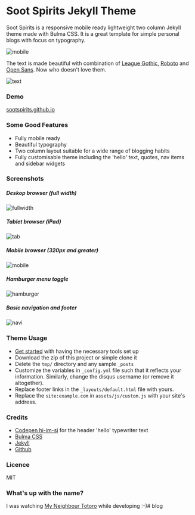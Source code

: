 # Soot Spirits Jekyll Theme

Soot Spirits is a responsive mobile ready lightweight two column Jekyll theme made with Bulma CSS. It is a great template for simple personal blogs with focus on typography.

![mobile](tmp/mobile.png)

The text is made beautiful with combination of [League Gothic](https://www.fontsquirrel.com/fonts/league-gothic), [Roboto](https://fonts.google.com/specimen/Roboto) and [Open Sans](https://fonts.google.com/specimen/Open+Sans). Now who doesn't love them. 

![text](tmp/langslide.gif)

### Demo
[sootspirits.github.io](https://sootspirits.github.io)

### Some Good Features

- Fully mobile ready
- Beautiful typography
- Two column layout suitable for a wide range of blogging habits
- Fully customisable theme including the 'hello' text, quotes, nav items and sidebar widgets

### Screenshots
##### Deskop browser (full width)
![fullwidth](tmp/fullwidth.png)

##### Tablet browser (iPad)
![tab](tmp/ipad.png)

##### Mobile browser (320px and greater)
![mobile](tmp/mobile.png)

##### Hamburger menu toggle
![hamburger](tmp/hamburger.gif)

##### Basic navigation and footer
![navi](tmp/navi.gif)

### Theme Usage

- [Get started](https://jekyllrb.com/docs/installation/) with having the necessary tools set up
- Download the zip of this project or simple clone it
- Delete the ```tmp/``` directory and any sample ```_posts``` 
- Customize the variables in ```_config.yml``` file such that it reflects your information. Similarly, change the disqus username (or remove it altogether).
- Replace footer links in the ```_layouts/default.html``` file with yours.
- Replace the ```site:example.com``` in ```assets/js/custom.js``` with your site's address.

### Credits
- [Codepen hi-im-si](http://codepen.io/hi-im-si/pen/DHoup) for the header 'hello' typewriter text
- [Bulma CSS](bulma.io/)
- [Jekyll](https://jekyllrb.com)
- [Github](https://github.com)

### Licence
MIT


### What's up with the name?
I was watching [My Neighbour Totoro](https://en.wikipedia.org/wiki/Susuwatari) while developing :-)#   b l o g  
 